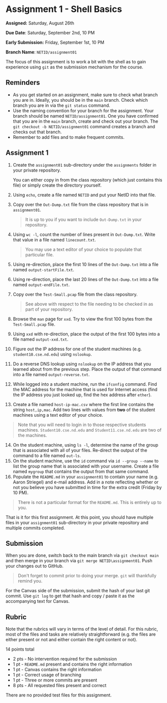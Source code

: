 # Assignment 1 - Shell Basics

**Assigned:** Saturday, August 26th

**Due Date**: Saturday, September 2nd, 10 PM

**Early Submission:** Friday, September 1st, 10 PM

**Branch Name**: `NETID/assignment01`

The focus of this assignment is to work a bit with the shell as to gain experience using `git` as the submission mechanism for the course.  

## Reminders

* As you get started on an assignment, make sure to check what branch you are in.  Ideally, you should be in the `main` branch. Check which branch you are in via the `git status` command.
* Use the naming convention for your branch for the assignment.  Your branch should be named `NETID/assignment01`.  One you have confirmed that you are in the `main` branch, create and check out your branch.  The `git checkout -b NETID/assignment01` command creates a branch and checks out that branch.
* Remember to add files and to make frequent commits. 

## Assignment 1 

1. Create the `assignment01` sub-directory under the `assignments` folder in your private repository.  
    
   You can either copy in from the class repository (which just contains this file) or simply create the directory yourself.  

2. Using `echo`, create a file named `NETID` and put your NetID into that file.  

3. Copy over the `Out-Dump.txt` file from the class repository that is in `assignment01`. 

   > It is up to you if you want to include `Out-Dump.txt` in your repository.  

3. Using `wc -l`, count the number of lines present in `Out-Dump.txt`.  Write that value in a file named `linecount.txt`.

    > You may use a text editor of your choice to populate that particular file.    
   
4. Using re-direction, place the first 10 lines of the `Out-Dump.txt` into a file named `output-startFile.txt`.  

5. Using re-direction, place the last 20 lines of the `Out-Dump.txt` into a file named `output-endFile.txt`.  

6. Copy over the `Test-Small.pcap` file from the class repository.  

   > See above with respect to the file needing to be checked in as part of your repository.  
   
7. Browse the `man` page for `xxd`.  Try to view the first 100 bytes from the `Test-Small.pcap` file.  

8. Using `xxd` with re-direction, place the output of the first 100 bytes into a file named `output-xxd.txt`.     

9. Figure out the IP address for one of the student machines (e.g. `student10.cse.nd.edu`) using `nslookup`.  

10. Do a reverse DNS lookup using `nslookup` on the IP address that you learned about from the previous step.  Place the output of that command into a file named `output-reverse.txt`.

11. While logged into a student machine, run the `ifconfig` command.  Find the MAC address for the machine that is used for Internet access (find the IP address you just looked up, find the hex address after `ether`).  
12. Create a file named `host-ip-mac.csv` where the first line contains the string `host,ip,mac`.  Add two lines with values from **two** of the student machines using a text editor of your choice.

   > Note that you will need to login in to those respective students machines.  `Student10.cse.nd.edu` and `Student11.cse.nd.edu` are two of the machines.     
14. On the student machine, using `ls -l`, determine the name of the group that is associated with all of your files. Re-direct the output of the command to a file named `out-ls`.
15. On the student machine, use the `id` command via `id --group --name` to list the group name that is associated with your username. Create a file named `mygroup` that contains the output from that same command. 
16. Populate the `README.md` in your `assignment01` to contain your name (e.g. Aaron Striegel) and e-mail address.  Add in a note reflecting whether or not you believe you have submitted in time for the extra credit (Friday by 10 PM).

   > There is not a particular format for the `README.md`.  This is entirely up to you.     

That is it for this first assignment.  At this point, you should have multiple files in your `assignment01` sub-directory in your private repository and multiple commits completed.

## Submission

When you are done, switch back to the main branch via `git checkout main` and then merge in your branch via `git merge NETID\assignment01`.  Push your changes out to GitHub. 

> Don't forget to commit prior to doing your merge.  `git` will thankfully remind you.

For the Canvas side of the submission, submit the hash of your last git commit. Use `git log` to get that hash and copy / paste it as the accompanying text for Canvas.  

## Rubric

Note that the rubrics will vary in terms of the level of detail.  For this rubric, most of the files and tasks are relatively straightforward (e.g. the files are either present or not and either contain the right content or not).  

14 points total

* 2 pts - No intervention required for the submission
* 1 pt - `README.md` present and contains the right information    
* 1 pt - Canvas contains the right information
* 1 pt - Correct usage of branching
* 1 pt - Three or more commits are present
* 8 pts - All requested files present and correct

There are no provided test files for this assignment.            